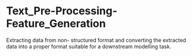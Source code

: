 # Text_Pre-Processing-Feature_Generation
Extracting data from non- structured format and converting the extracted data into a proper format suitable for a downstream modelling task.

